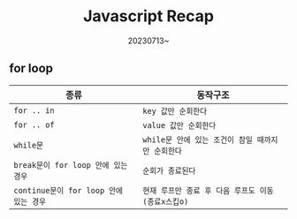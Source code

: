 <p align="center">
    <h1 align="center">
        Javascript Recap
    </h1>
    <p align="center">20230713~</p>
</p>

## for loop

| 종류                                   | 동작구조                                           |
| -------------------------------------- | -------------------------------------------------- |
| `for .. in`                            | `key 값만 순회한다`                                |
| `for .. of`                            | `value 값만 순회한다`                              |
| `while문`                              | `while문 안에 있는 조건이 참일 때까지만 순회한다`  |
| `break문이 for loop 안에 있는 경우`    | `순회가 종료된다`                                  |
| `continue문이 for loop 안에 있는 경우` | `현재 루프만 종료 후 다음 루프도 이동(종료x스킵o)` |
